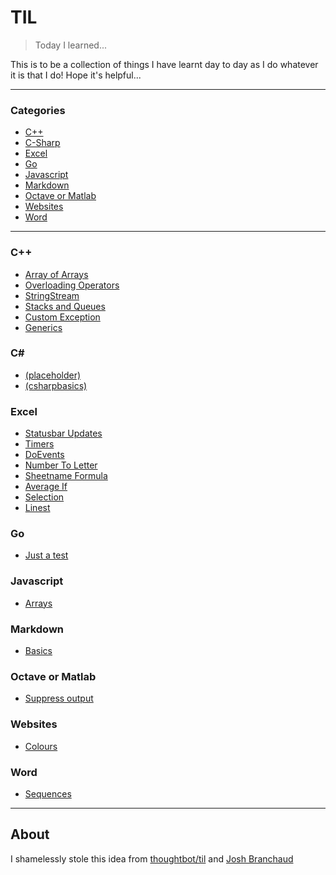 # TIL

> Today I learned...

This is to be a collection of things I have learnt day to day as I do whatever it is that I do!  Hope it's helpful...

---

### Categories

* [C++](#c)
* [C-Sharp](#c-1)
* [Excel](#excel)
* [Go](#go)
* [Javascript](#javascript)
* [Markdown](#markdown)
* [Octave or Matlab](#octave-or-matlab)
* [Websites](#websites)
* [Word](#word)

---
### C++ ###

- [Array of Arrays](cpp/arrayOfArrays.md)
- [Overloading Operators](cpp/overloadingOperators.md)
- [StringStream](cpp/stringStream.md)
- [Stacks and Queues](cpp/stackAndQueue.md)
- [Custom Exception](cpp/customException.md)
- [Generics](cpp/generics.md)

### C&#35; ##

- [(placeholder)](csharp/placeholder.md)
- [(csharpbasics)](csharp/csharpbasics.md)

### Excel ###

- [Statusbar Updates](excel/statusbar.md)
- [Timers](excel/timers.md)
- [DoEvents](excel/doevents.md)
- [Number To Letter](excel/numberToLetter.md)
- [Sheetname Formula](excel/sheetName.md)
- [Average If](excel/averageif.md)
- [Selection](excel/selection.md)
- [Linest](excel/linest.md)

### Go ###

- [Just a test](go/just_a_test.md)

### Javascript ###

- [Arrays](javascript/arrays.md)

### Markdown ###

- [Basics](markdown/basics.md)

### Octave or Matlab ###

- [Suppress output](octave/suppress.md)

### Websites ###

- [Colours](websites/colours.md)

### Word ###

- [Sequences](word/sequences.md)

---

## About ##

I shamelessly stole this idea from
[thoughtbot/til](https://github.com/thoughtbot/til) and
[Josh Branchaud](https://raw.githubusercontent.com/jbranchaud/til)
